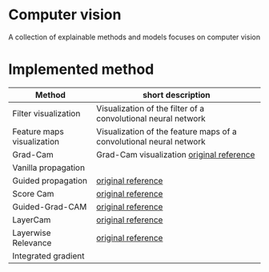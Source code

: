 # Computer vision
A collection of explainable methods and models focuses on computer vision

# Implemented method

|Method| short description|
|---|---|
| Filter visualization | Visualization of the filter of a convolutional neural network|
| Feature maps visualization | Visualization of the feature maps of a convolutional neural network|
| Grad-Cam| Grad-Cam visualization [original reference](https://arxiv.org/abs/1610.02391) |
| Vanilla propagation|  |
| Guided propagation| [original reference](https://arxiv.org/abs/1412.6806) |
| Score Cam| [original reference](https://arxiv.org/abs/1910.01279) |
| Guided-Grad-CAM| [original reference](https://arxiv.org/abs/1610.02391) |
| LayerCam | [original reference](https://mmcheng.net/mftp/Papers/21TIP_LayerCAM.pdf)|
| Layerwise Relevance|[original reference](https://www.researchgate.net/publication/335708351_Layer-Wise_Relevance_Propagation_An_Overview) |
| Integrated gradient| |